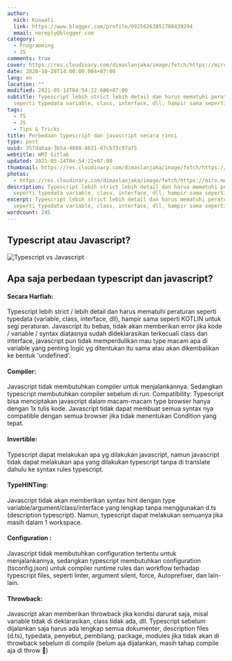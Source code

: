 ```yaml
---
author:
  nick: Kuswati
  link: https://www.blogger.com/profile/09256263851708439294
  email: noreply@blogger.com
category:
  - Programming
  - JS
comments: true
cover: https://res.cloudinary.com/dimaslanjaka/image/fetch/https://miro.medium.com/max/940/1*MfrpVoJuWJz8vyXVJDHUvA.png
date: 2020-10-28T14:00:00.004+07:00
lang: en
location: ""
modified: 2021-05-14T04:54:22.686+07:00
subtitle: Typescript lebih strict lebih detail dan harus mematuhi peraturan
  seperti typedata variable, class, interface, dll, hampir sama seperti
tags:
  - TS
  - JS
  - Tips & Tricks
title: Perbedaan typescript dan javascript secara rinci
type: post
uuid: 357dabaa-3b5a-4888-8631-67cb73c97af5
webtitle: WMI Gitlab
updated: 2021-05-14T04:54:22+07:00
thumbnail: https://res.cloudinary.com/dimaslanjaka/image/fetch/https://miro.medium.com/max/940/1*MfrpVoJuWJz8vyXVJDHUvA.png
photos:
  - https://res.cloudinary.com/dimaslanjaka/image/fetch/https://miro.medium.com/max/940/1*MfrpVoJuWJz8vyXVJDHUvA.png
description: Typescript lebih strict lebih detail dan harus mematuhi peraturan
  seperti typedata variable, class, interface, dll, hampir sama seperti
excerpt: Typescript lebih strict lebih detail dan harus mematuhi peraturan
  seperti typedata variable, class, interface, dll, hampir sama seperti
wordcount: 245
---
```


<h2>Typescript atau Javascript?</h2><img src="https://res.cloudinary.com/dimaslanjaka/image/fetch/https://miro.medium.com/max/940/1*MfrpVoJuWJz8vyXVJDHUvA.png" alt="Typescript vs Javascript"> <h2>Apa saja perbedaan typescript dan javascript?</h2><h4>Secara Harfiah:</h4><p>Typescript lebih strict / lebih detail dan harus mematuhi peraturan seperti typedata (variable, class, interface, dll), hampir sama seperti KOTLIN untuk segi peraturan. Javascript itu bebas, tidak akan memberikan error jika kode / variable / syntax diatasnya sudah dideklarasikan terkecuali class dan interface, javascript pun tidak memperdulikan mau type macam apa di variable yang penting logic yg ditentukan itu sama atau akan dikembalikan ke bentuk 'undefined'.</p> <h4>Compiler:</h4><p>Javascript tidak membutuhkan compiler untuk menjalankannya. Sedangkan typescript membutuhkan compiler sebelum di run. Compatibility: Typescript bisa menciptakan javascript dalam macam-macam type browser hanya dengan 1x tulis kode. Javascript tidak dapat membuat semua syntax nya compatible dengan semua browser jika tidak menentukan Condition yang tepat.</p> <h4>Invertible:</h4><p>Typescript dapat melakukan apa yg dilakukan javascript, namun javascript tidak dapat melakukan apa yang dilakukan typescript tanpa di translate dahulu ke syntax rules typescript.</p> <h4>TypeHINTing:</h4><p>Javascript tidak akan memberikan syntax hint dengan type variable/argument/class/interface yang lengkap tanpa menggunakan d.ts (description typescript). Namun, typescript dapat melakukan semuanya jika masih dalam 1 workspace.</p> <h4>Configuration :</h4><p>Javascript tidak membutuhkan configuration tertentu untuk menjalankannya, sedangkan typescript membutuhkan configuration (tsconfig.json) untuk compiler runtime rules dan workflow terhadap typescript files, seperti linter, argument silent, force, Autoprefixer, dan lain-lain.</p> <h4>Throwback:</h4><p>Javascript akan memberikan throwback jika kondisi darurat saja, misal variable tidak di deklarasikan, class tidak ada, dll. Typescript sebelum dijalankan saja harus ada lengkap semua dokumenter, description files (d.ts), typedata, penyebut, pembilang, package, modules jika tidak akan di throwback sebelum di compile (belum aja dijalankan, masih tahap compile aja di throw 🤣)</p>